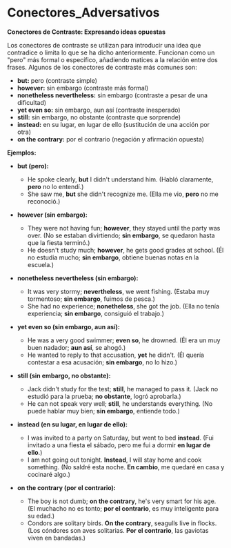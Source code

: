 # Conectores_Adversativos

**Conectores de Contraste: Expresando ideas opuestas**

Los conectores de contraste se utilizan para introducir una idea que contradice o limita lo que se ha dicho anteriormente. Funcionan como un "pero" más formal o específico, añadiendo matices a la relación entre dos frases. Algunos de los conectores de contraste más comunes son:

*   **but:** pero (contraste simple)
*   **however:** sin embargo (contraste más formal)
*   **nonetheless   nevertheless:** sin embargo (contraste a pesar de una dificultad)
*   **yet   even so:** sin embargo, aun así (contraste inesperado)
*   **still:** sin embargo, no obstante (contraste que sorprende)
*   **instead:** en su lugar, en lugar de ello (sustitución de una acción por otra)
*   **on the contrary:** por el contrario (negación y afirmación opuesta)

**Ejemplos:**

*   **but (pero):**

    *   He spoke clearly, **but** I didn't understand him. (Habló claramente, **pero** no lo entendí.)
    *   She saw me, **but** she didn't recognize me. (Ella me vio, **pero** no me reconoció.)
*   **however (sin embargo):**

    *   They were not having fun; **however**, they stayed until the party was over. (No se estaban divirtiendo; **sin embargo**, se quedaron hasta que la fiesta terminó.)
    *   He doesn't study much; **however**, he gets good grades at school. (Él no estudia mucho; **sin embargo**, obtiene buenas notas en la escuela.)
*   **nonetheless   nevertheless (sin embargo):**

    *   It was very stormy; **nevertheless**, we went fishing. (Estaba muy tormentoso; **sin embargo**, fuimos de pesca.)
    *   She had no experience; **nonetheless**, she got the job. (Ella no tenía experiencia; **sin embargo**, consiguió el trabajo.)
*   **yet   even so (sin embargo, aun así):**

    *   He was a very good swimmer; **even so**, he drowned. (Él era un muy buen nadador; **aun así**, se ahogó.)
    *   He wanted to reply to that accusation, **yet** he didn't. (Él quería contestar a esa acusación; **sin embargo**, no lo hizo.)
*   **still (sin embargo, no obstante):**

    *   Jack didn't study for the test; **still**, he managed to pass it. (Jack no estudió para la prueba; **no obstante**, logró aprobarla.)
    *   He can not speak very well; **still**, he understands everything. (No puede hablar muy bien; **sin embargo**, entiende todo.)
*   **instead (en su lugar, en lugar de ello):**

    *   I was invited to a party on Saturday, but went to bed **instead**. (Fui invitado a una fiesta el sábado, pero me fui a dormir **en lugar de ello**.)
    *   I am not going out tonight. **Instead**, I will stay home and cook something. (No saldré esta noche. **En cambio**, me quedaré en casa y cocinaré algo.)
*   **on the contrary (por el contrario):**

    *   The boy is not dumb; **on the contrary**, he's very smart for his age. (El muchacho no es tonto; **por el contrario**, es muy inteligente para su edad.)
    *   Condors are solitary birds. **On the contrary**, seagulls live in flocks. (Los cóndores son aves solitarias. **Por el contrario**, las gaviotas viven en bandadas.)
